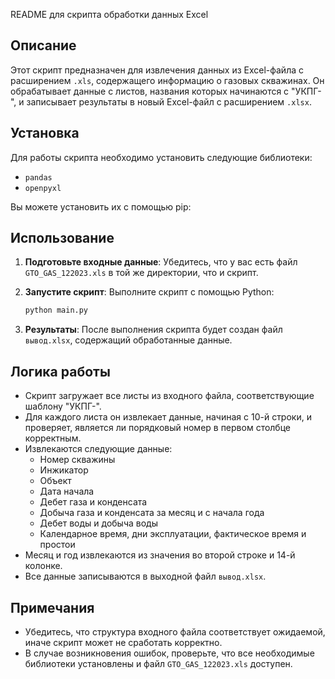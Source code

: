 README для скрипта обработки данных Excel

## Описание

Этот скрипт предназначен для извлечения данных из Excel-файла с расширением `.xls`, содержащего информацию о газовых скважинах. Он обрабатывает данные с листов, названия которых начинаются с "УКПГ-", и записывает результаты в новый Excel-файл с расширением `.xlsx`.

## Установка

Для работы скрипта необходимо установить следующие библиотеки:

- `pandas`
- `openpyxl`

Вы можете установить их с помощью pip:

## Использование

1. **Подготовьте входные данные**: Убедитесь, что у вас есть файл `GTO_GAS_122023.xls` в той же директории, что и скрипт.

2. **Запустите скрипт**: Выполните скрипт с помощью Python:

   ```bash
   python main.py
   ```

3. **Результаты**: После выполнения скрипта будет создан файл `вывод.xlsx`, содержащий обработанные данные.

## Логика работы

- Скрипт загружает все листы из входного файла, соответствующие шаблону "УКПГ-".
- Для каждого листа он извлекает данные, начиная с 10-й строки, и проверяет, является ли порядковый номер в первом столбце корректным.
- Извлекаются следующие данные:
  - Номер скважины
  - Инжикатор
  - Объект
  - Дата начала
  - Дебет газа и конденсата
  - Добыча газа и конденсата за месяц и с начала года
  - Дебет воды и добыча воды
  - Календарное время, дни эксплуатации, фактическое время и простои
- Месяц и год извлекаются из значения во второй строке и 14-й колонке.
- Все данные записываются в выходной файл `вывод.xlsx`.

## Примечания

- Убедитесь, что структура входного файла соответствует ожидаемой, иначе скрипт может не сработать корректно.
- В случае возникновения ошибок, проверьте, что все необходимые библиотеки установлены и файл `GTO_GAS_122023.xls` доступен.
